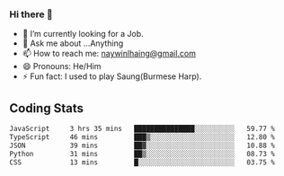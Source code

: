 ### Hi there 👋

- 🔭 I’m currently looking for a Job.
- 💬 Ask me about ...Anything
- 📫 How to reach me: naywinlhaing@gmail.com
- 😄 Pronouns: He/Him
- ⚡ Fun fact: I used to play Saung(Burmese Harp).


## Coding Stats
<!--START_SECTION:waka-->

```txt
JavaScript     3 hrs 35 mins   ███████████████░░░░░░░░░░   59.77 %
TypeScript     46 mins         ███▒░░░░░░░░░░░░░░░░░░░░░   12.80 %
JSON           39 mins         ██▓░░░░░░░░░░░░░░░░░░░░░░   10.88 %
Python         31 mins         ██▒░░░░░░░░░░░░░░░░░░░░░░   08.73 %
CSS            13 mins         █░░░░░░░░░░░░░░░░░░░░░░░░   03.75 %
```

<!--END_SECTION:waka-->
